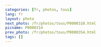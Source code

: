 ```yaml
---
categories: [fr, photos, tous]
lang: fr
layout: photo
next_photo: /fr/photos/tous/P0000310.html
picname: P0000314
prev_photo: /fr/photos/tous/P0000354.html
tags: []
---
```

